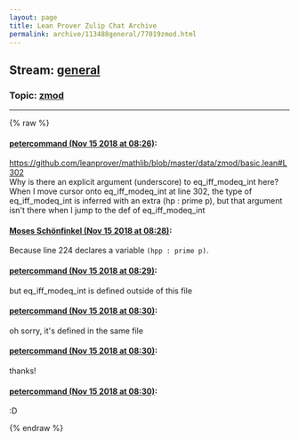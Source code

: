 ```yaml
---
layout: page
title: Lean Prover Zulip Chat Archive 
permalink: archive/113488general/77019zmod.html
---
```


## Stream: [general](index.html)
### Topic: [zmod](77019zmod.html)

---


{% raw %}
#### [ petercommand (Nov 15 2018 at 08:26)](https://leanprover.zulipchat.com/#narrow/stream/113488-general/topic/zmod/near/147725783):
<p><a href="https://github.com/leanprover/mathlib/blob/master/data/zmod/basic.lean#L302" target="_blank" title="https://github.com/leanprover/mathlib/blob/master/data/zmod/basic.lean#L302">https://github.com/leanprover/mathlib/blob/master/data/zmod/basic.lean#L302</a><br>
Why is there an explicit argument (underscore) to eq_iff_modeq_int here?<br>
When I move cursor onto eq_iff_modeq_int at line 302, the type of eq_iff_modeq_int is inferred with an extra (hp : prime p), but that argument isn't there when I jump to the def of eq_iff_modeq_int</p>

#### [ Moses Schönfinkel (Nov 15 2018 at 08:28)](https://leanprover.zulipchat.com/#narrow/stream/113488-general/topic/zmod/near/147725799):
<p>Because line 224 declares a variable <code>(hpp : prime p)</code>.</p>

#### [ petercommand (Nov 15 2018 at 08:29)](https://leanprover.zulipchat.com/#narrow/stream/113488-general/topic/zmod/near/147725850):
<p>but eq_iff_modeq_int is defined outside of this file</p>

#### [ petercommand (Nov 15 2018 at 08:30)](https://leanprover.zulipchat.com/#narrow/stream/113488-general/topic/zmod/near/147725903):
<p>oh sorry, it's defined in the same file</p>

#### [ petercommand (Nov 15 2018 at 08:30)](https://leanprover.zulipchat.com/#narrow/stream/113488-general/topic/zmod/near/147725907):
<p>thanks!</p>

#### [ petercommand (Nov 15 2018 at 08:30)](https://leanprover.zulipchat.com/#narrow/stream/113488-general/topic/zmod/near/147725909):
<p>:D</p>


{% endraw %}
